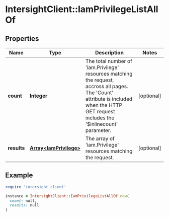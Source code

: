 # IntersightClient::IamPrivilegeListAllOf

## Properties

| Name | Type | Description | Notes |
| ---- | ---- | ----------- | ----- |
| **count** | **Integer** | The total number of &#39;iam.Privilege&#39; resources matching the request, accross all pages. The &#39;Count&#39; attribute is included when the HTTP GET request includes the &#39;$inlinecount&#39; parameter. | [optional] |
| **results** | [**Array&lt;IamPrivilege&gt;**](IamPrivilege.md) | The array of &#39;iam.Privilege&#39; resources matching the request. | [optional] |

## Example

```ruby
require 'intersight_client'

instance = IntersightClient::IamPrivilegeListAllOf.new(
  count: null,
  results: null
)
```

